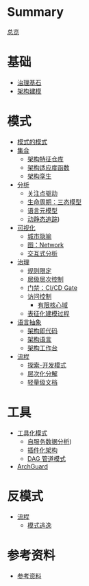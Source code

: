 # Summary

[总览](README.md)

# 基础

- [治理基石](basic/architecture-basic.md)
- [架构建模](basic/architecture-modeling.md)

# 模式

- [模式的模式](patterns/README.md)
- [集合]()
    - [架构特征仓库](patterns/characteristics-repository.md)
    - [架构适应度函数](patterns/fitness-function.md)
    - [架构孪生](patterns/architecture-twin.md)
- [分析](patterns/analysis-overview.md)
    - [关注点驱动](patterns/focus-driven.md)
    - [生命周期：三态模型](patterns/analysis-lifecycle.md)
    - [语言元模型](patterns/language-metamodel.md)
    - [动静态追踪](patterns/dynamic-tracing.md))
- [可视化]()
    - [城市隐喻](patterns/city-metaphor.md)
    - [图：Network](patterns/graph-network.md)
    - [交互式分析](patterns/interactive-analysis.md)
- [治理]()
    - [规则限定](patterns/linter-limit-rule.md)
    - [层级层次控制](patterns/layered-control.md)
    - [门禁：CI/CD Gate](patterns/gate-guard.md)
    - [访问控制](patterns/access-control.md)
        - [有限核心域](patterns/limited-core-domain.md)
    - [表征化建模过程](patterns/fact-based-modeling.md)
- [语言抽象]()
    - [架构即代码](patterns/architecture-as-code.md)
    - [架构语言](patterns/architecture-language.md)
    - [架构工作台](patterns/architecture-workbench.md)
- [流程]()
    - [探索-开发模式](patterns/discovery-development.md)
    - [层次化分解](patterns/hierarchical-decomposition.md)
    - [轻量级文档](patterns/lightweight-documentation.md)

# 工具

- [工具化模式]()
    - [自服务数据分析](tools/self-service-data-analysis.md))
    - [插件化架构](tools/plugin-system.md)
    - [DAG 管道模式](tools/dag-pipeline.md)
- [ArchGuard](tools/basic.md)

# 反模式

- [流程]()
  - [模式逃逸](bad-patterns/pattern-escape.md)

# 参考资料

- [参考资料](reference/README.md)
